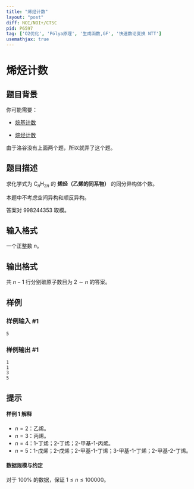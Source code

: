 ```yaml
---
title: "烯烃计数"
layout: "post"
diff: NOI/NOI+/CTSC
pid: P6597
tag: ['O2优化', 'Pólya原理', '生成函数,GF', '快速数论变换 NTT']
usemathjax: true
---
```


# 烯烃计数
## 题目背景

你可能需要：

+ [烷基计数](https://loj.ac/problem/6538)

+ [烷烃计数](https://loj.ac/problem/6512)

由于洛谷没有上面两个题，所以就弄了这个题。
## 题目描述

求化学式为 $\text{C}_n \text{H}_{2n}$ 的 **烯烃（乙烯的同系物）** 的同分异构体个数。

本题中不考虑空间异构和顺反异构。

答案对 $998244353$ 取模。
## 输入格式

一个正整数 $n$。
## 输出格式

共 $n-1$ 行分别碳原子数目为 $2\sim n$ 的答案。
## 样例

### 样例输入 #1
```
5
```
### 样例输出 #1
```
1
1
3
5
```
## 提示

#### 样例 1 解释

+ $n=2$：乙烯。
+ $n=3$：丙烯。
+ $n=4$：1-丁烯；2-丁烯；2-甲基-1-丙烯。
+ $n=5$：1-戊烯；2-戊烯；2-甲基-1-丁烯；3-甲基-1-丁烯；2-甲基-2-丁烯。

#### 数据规模与约定

对于 $100\%$ 的数据，保证 $1 \leq n\le 100000$。

